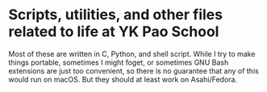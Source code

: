 # Scripts, utilities, and other files related to life at YK Pao School

Most of these are written in C, Python, and shell script. While I try to make things portable, sometimes I might foget, or sometimes GNU Bash extensions are just too convenient, so there is no guarantee that any of this would run on macOS. But they should at least work on Asahi/Fedora.
